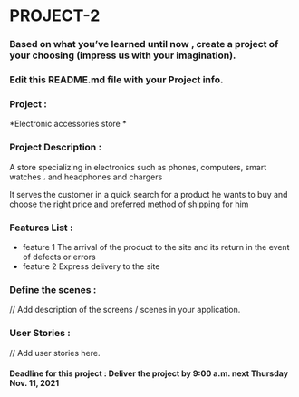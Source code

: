 # PROJECT-2

### Based on what you’ve learned until now , create a project of your choosing (impress us with your imagination).
### Edit this README.md file with your Project info.


### Project : 
 *Electronic accessories store *

### Project Description :
 A store specializing in electronics such as phones, computers, smart watches  ، and headphones and chargers

It serves the customer in a quick search for a product he wants to buy and choose the right price and preferred method of shipping for him


### Features List :

- feature 1
The arrival of the product to the site and its return in the event of defects or errors
- feature 2
Express delivery to the site

### Define the scenes :
// Add description of the screens / scenes in your application.


### User Stories :
// Add user stories here.   




#### Deadline for this project :  Deliver the project by 9:00 a.m. next Thursday Nov. 11, 2021 
